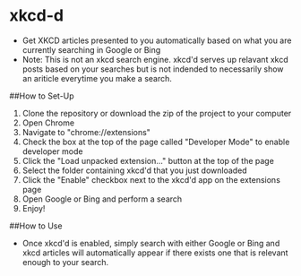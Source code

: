 # xkcd-d
* Get XKCD articles presented to you automatically based on what you are currently searching in Google or Bing
* Note: This is not an xkcd search engine. xkcd'd serves up relavant xkcd posts based on your searches but is not indended to necessarily show an ariticle everytime you make a search.

##How to Set-Up
1. Clone the repository or download the zip of the project to your computer
2. Open Chrome
3. Navigate to "chrome://extensions"
4. Check the box at the top of the page called "Developer Mode" to enable developer mode
5. Click the "Load unpacked extension..." button at the top of the page
6. Select the folder containing xkcd'd that you just downloaded
7. Click the "Enable" checkbox next to the xkcd'd app on the extensions page
8. Open Google or Bing and perform a search
9. Enjoy!

##How to Use
* Once xkcd'd is enabled, simply search with either Google or Bing and xkcd articles will automatically appear if there exists one that is relevant enough to your search.


